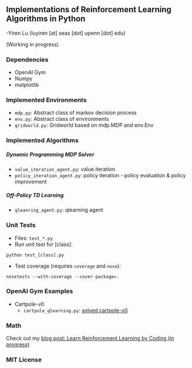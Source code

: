 ## Implementations of Reinforcement Learning Algorithms in Python

-Yiren Lu (luyiren [at] seas [dot] upenn [dot] edu)

(Working in progress)

### Dependencies

- OpenAI Gym
- Numpy
- matplotlib

### Implemented Environments

- `mdp.py`: Abstract class of markov decision process
- `env.py`: Abstract class of environments
- `gridworld.py`: Gridworld based on mdp.MDP and env.Env

### Implemented Algorithms

##### Dynamic Programming MDP Solver

- `value_iteration_agent.py`: value iteration
- `policy_iteration_agent.py`: policy iteration - policy evaluation & policy improvement

##### Off-Policy TD Learning

- `qleanring_agent.py`: qlearning agent

### Unit Tests

- Files: `test_*.py`
- Run unit test for [class]:

`python test_[class].py`

- Test coverage (requires `coverage` and `nose`):

`nosetests --with-coverage --cover-package=.`

### OpenAI Gym Examples

- Cartpole-v0
  - `cartpole_qlearning.py`: [solved cartpole-v0](https://gym.openai.com/evaluations/eval_qXAq3TZxS6WBnMci1xJ4XQ#reproducibility)

### Math

Check out my [blog post: Learn Reinforcement Learning by Coding (in progress)](http://blog.luyiren.me/posts/reinforcement-learning-notes.html)

### MIT License


